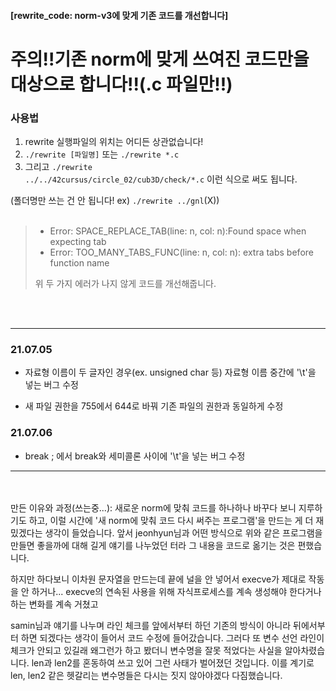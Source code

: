 <h4>[rewrite_code: norm-v3에 맞게 기존 코드를 개선합니다]</h4>
<h1>주의!!기존 norm에 맞게 쓰여진 코드만을 대상으로 합니다!!(.c 파일만!!)</h1>

<h3>사용법</h3>

 1. rewrite 실행파일의 위치는 어디든 상관없습니다!  
 2. <code>./rewrite [파일명]</code> 또는 <code>./rewrite *.c</code>  
 3. 그리고 <code>./rewrite ../../42cursus/circle_02/cub3D/check/*.c</code> 이런 식으로 써도 됩니다.
 
 (폴더명만 쓰는 건 안 됩니다! ex) <code>./rewrite ../gnl</code>(X))
<br>
<br>

> - Error: SPACE_REPLACE_TAB(line: n, col: n):Found space when expecting tab
> - Error: TOO_MANY_TABS_FUNC(line: n, col: n): extra tabs before function name
>
>  위 두 가지 에러가 나지 않게 코드를 개선해줍니다.



<br>

<br>


---------------

<h3>21.07.05</h3>

- 자료형 이름이 두 글자인 경우(ex. unsigned char 등) 자료형 이름 중간에 '\t'을 넣는 버그 수정

- 새 파일 권한을 755에서 644로 바꿔 기존 파일의 권한과 동일하게 수정

<h3>21.07.06</h3>

- break ; 에서 break와 세미콜론 사이에 '\t'을 넣는 버그 수정

---------------
<br>
<br>
만든 이유와 과정(쓰는중...): 
새로운 norm에 맞춰 코드를 하나하나 바꾸다 보니 지루하기도 하고, 이럴 시간에 '새 norm에 맞춰 코드 다시 써주는 프로그램'을 만드는 게 더 재밌겠다는 생각이 들었습니다. 
앞서 jeonhyun님과 어떤 방식으로 위와 같은 프로그램을 만들면 좋을까에 대해 길게 얘기를 나누었던 터라 그 내용을 코드로 옮기는 것은 편했습니다.

하지만 하다보니 이차원 문자열을 만드는데 끝에 널을 안 넣어서 execve가 제대로 작동을 안 하거나...
execve의 연속된 사용을 위해 자식프로세스를 계속 생성해야 한다거나하는 변화를 계속 거쳤고

samin님과 얘기를 나누며 라인 체크를 앞에서부터 하던 기존의 방식이 아니라 뒤에서부터 하면 되겠다는 생각이 들어서 코드 수정에 들어갔습니다.
그러다 또 변수 선언 라인이 체크가 안되고 있길래 왜그런가 하고 봤더니 변수명을 잘못 적었다는 사실을 알아차렸습니다. 
len과 len2를 혼동하여 쓰고 있어 그런 사태가 벌어졌던 것입니다. 
이를 계기로 len, len2 같은 헷갈리는 변수명들은 다시는 짓지 않아야겠다 다짐했습니다.
